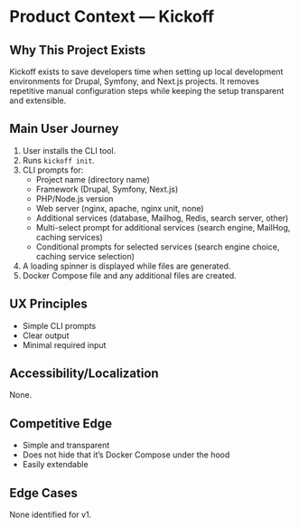 # Product Context — Kickoff

## Why This Project Exists
Kickoff exists to save developers time when setting up local development
environments for Drupal, Symfony, and Next.js projects. It removes repetitive
manual configuration steps while keeping the setup transparent and extensible.

## Main User Journey
1. User installs the CLI tool.
2. Runs `kickoff init`.
3. CLI prompts for:
   - Project name (directory name)
   - Framework (Drupal, Symfony, Next.js)
   - PHP/Node.js version
   - Web server (nginx, apache, nginx unit, none)
   - Additional services (database, Mailhog, Redis, search server, other)
   - Multi-select prompt for additional services (search engine, MailHog, caching services)
   - Conditional prompts for selected services (search engine choice, caching service selection)
4. A loading spinner is displayed while files are generated.
5. Docker Compose file and any additional files are created.

## UX Principles
- Simple CLI prompts
- Clear output
- Minimal required input

## Accessibility/Localization
None.

## Competitive Edge
- Simple and transparent
- Does not hide that it’s Docker Compose under the hood
- Easily extendable

## Edge Cases
None identified for v1.

